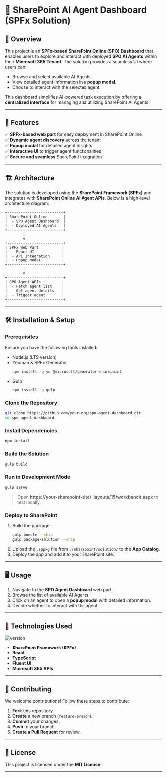 # 🚀 SharePoint AI Agent Dashboard (SPFx Solution)

## 📌 Overview
This project is an **SPFx-based SharePoint Online (SPO) Dashboard** that enables users to explore and interact with deployed **SPO AI Agents** within their **Microsoft 365 Tenant**. The solution provides a seamless UI where users can:

- Browse and select available AI Agents.
- View detailed agent information in a **popup modal**.
- Choose to interact with the selected agent.

This dashboard simplifies AI-powered task execution by offering a **centralized interface** for managing and utilizing SharePoint AI Agents.

---

## 🎯 Features
✅ **SPFx-based web part** for easy deployment in SharePoint Online  
✅ **Dynamic agent discovery** across the tenant  
✅ **Popup modal** for detailed agent insights  
✅ **Interactive UI** to trigger agent functionalities  
✅ **Secure and seamless** SharePoint integration  

---

## 🏗️ Architecture
The solution is developed using the **SharePoint Framework (SPFx)** and integrates with **SharePoint Online AI Agent APIs**. Below is a high-level architecture diagram:

```
+-------------------------+
| SharePoint Online       |
|  - SPO Agent Dashboard  |
|  - Deployed AI Agents   |
+-------------------------+
        |
        v
+-------------------------+
| SPFx Web Part          |
|  - React UI            |
|  - API Integration     |
|  - Popup Modal         |
+-------------------------+
        |
        v
+-------------------------+
| SPO Agent APIs         |
|  - Fetch agent list    |
|  - Get agent details   |
|  - Trigger agent       |
+-------------------------+
```

---

## 🛠️ Installation & Setup
### Prerequisites
Ensure you have the following tools installed:

- Node.js (LTS version)
- Yeoman & SPFx Generator  
  ```bash
  npm install -g yo @microsoft/generator-sharepoint
  ```
- Gulp  
  ```bash
  npm install -g gulp
  ```

### Clone the Repository
```bash
git clone https://github.com/your-org/spo-agent-dashboard.git
cd spo-agent-dashboard
```

### Install Dependencies
```bash
npm install
```

### Build the Solution
```bash
gulp build
```

### Run in Development Mode
```bash
gulp serve
```
> Open **https://your-sharepoint-site/_layouts/15/workbench.aspx** to test locally.

### Deploy to SharePoint
1. Build the package:  
   ```bash
   gulp bundle --ship
   gulp package-solution --ship
   ```
2. Upload the `.sppkg` file from `./sharepoint/solution/` to the **App Catalog**.
3. Deploy the app and add it to your SharePoint site.

---

## 🖥️ Usage
1. Navigate to the **SPO Agent Dashboard** web part.
2. Browse the list of available AI Agents.
3. Click on an agent to open a **popup modal** with detailed information.
4. Decide whether to interact with the agent.

---

## 🔧 Technologies Used

![version](https://img.shields.io/badge/version-1.20.0-green.svg)

- **SharePoint Framework (SPFx)**
- **React**
- **TypeScript**
- **Fluent UI**
- **Microsoft 365 APIs**

---

## 🤝 Contributing
We welcome contributions! Follow these steps to contribute:

1. **Fork** this repository.
2. **Create** a new branch (`feature-branch`).
3. **Commit** your changes.
4. **Push** to your branch.
5. **Create a Pull Request** for review.

---

## 📜 License
This project is licensed under the **MIT License**.

---
